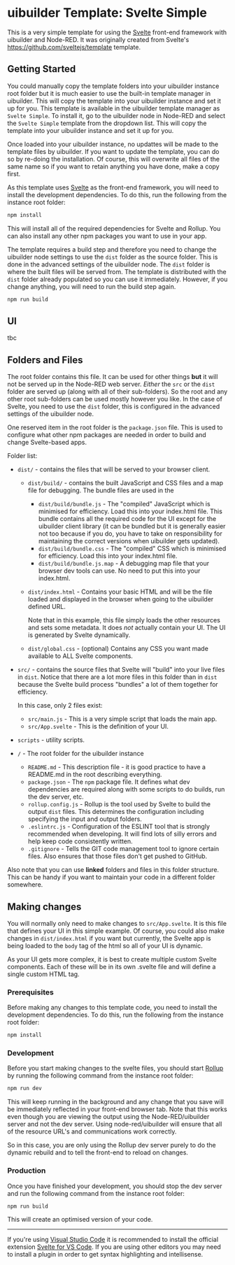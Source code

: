 # uibuilder Template: Svelte Simple

This is a very simple template for using the [Svelte](https://svelte.dev/) front-end framework with uibuilder and Node-RED. It was originally created from Svelte's https://github.com/sveltejs/template template.

## Getting Started

You could manually copy the template folders into your uibuilder instance root folder but it is much easier to use the built-in template manager in uibuilder. This will copy the template into your uibuilder instance and set it up for you. This template is available in the uibuilder template manager as `Svelte Simple`. To install it, go to the uibuilder node in Node-RED and select the `Svelte Simple` template from the dropdown list. This will copy the template into your uibuilder instance and set it up for you.

Once loaded into your uibuilder instance, no updattes will be made to the template files by uibuilder. If you want to update the template, you can do so by re-doing the installation. Of course, this will overwrite all files of the same name so if you want to retain anything you have done, make a copy first.

As this template uses [Svelte](https://svelte.dev/) as the front-end framework, you will need to install the development dependencies. To do this, run the following from the instance root folder:

```bash
npm install
```

This will install all of the required dependencies for Svelte and Rollup. You can also install any other npm packages you want to use in your app.

The template requires a build step and therefore you need to change the uibuilder node settings to use the `dist` folder as the source folder. This is done in the advanced settings of the uibuilder node. The `dist` folder is where the built files will be served from. The template is distributed with the `dist` folder already populated so you can use it immediately. However, if you change anything, you will need to run the build step again.

```bash
npm run build
```




## UI

tbc

## Folders and Files

The root folder contains this file. It can be used for other things **but** it will not be served up in the Node-RED web server.
_Either_ the `src` or the `dist` folder are served up (along with all of their sub-folders). So the root and any other root sub-folders
can be used mostly however you like. In the case of Svelte, you need to use the `dist` folder, this is configured in the advanced settings of the uibuilder node.

One reserved item in the root folder is the `package.json` file. This is used to configure what other npm packages are needed in order to build and change Svelte-based apps.

Folder list:

* `dist/` - contains the files that will be served to your browser client.
  
  * `dist/build/` - contains the built JavaScript and CSS files and a map file for debugging. The bundle files are used in the 
    
    * `dist/build/bundle.js` - The "compiled" JavaScript which is minimised for efficiency. Load this into your index.html file. This bundle contains all the required code for the UI except for the uibuilder client library (it can be bundled but it is generally easier not too because if you do, you have to take on responsibility for maintaining the correct versions when uibuilder gets updated).
    * `dist/build/bundle.css` - The "compiled" CSS which is minimised for efficiency. Load this into your index.html file.
    * `dist/build/bundle.js.map` - A debugging map file that your browser dev tools can use. No need to put this into your index.html.
  
  * `dist/index.html` - Contains your basic HTML and will be the file loaded and displayed in the browser when going to the uibuilder defined URL.

    Note that in this example, this file simply loads the other resources and sets some metadata. It does _not_ actually contain your UI. The UI is generated by Svelte dynamically.

  * `dist/global.css` - (optional) Contains any CSS you want made available to ALL Svelte components.

* `src/` - contains the source files that Svelte will "build" into your live files in `dist`. Notice that there are a lot more files in this folder than in `dist` because the Svelte build process "bundles" a lot of them together for efficiency.

    In this case, only 2 files exist:

    * `src/main.js` - This is a very simple script that loads the main app.
    * `src/App.svelte` - This is the definition of your UI.

* `scripts` - utility scripts.

* `/` - The root folder for the uibuilder instance

   * `README.md` - This description file - it is good practice to have a README.md in the root describing everything.
   * `package.json` - The `npm` package file. It defines what dev dependencies are required along with some scripts to do builds, run the dev server, etc.
   * `rollup.config.js` - Rollup is the tool used by Svelte to build the output `dist` files. This determines the configuration including specifying the input and output folders.
   * `.eslintrc.js` - Configuration of the ESLINT tool that is strongly recommended when developing. It will find lots of silly errors and help keep code consistently written.
   * `.gitignore` - Tells the GIT code management tool to ignore certain files. Also ensures that those files don't get pushed to GitHub.

Also note that you can use **linked** folders and files in this folder structure. This can be handy if you want to maintain your code in a different folder somewhere.

## Making changes

You will normally only need to make changes to `src/App.svelte`. It is this file that defines your UI in this simple example. Of course, you could also make changes in `dist/index.html` if you want but currently, the Svelte app is being loaded to the `body` tag of the html so all of your UI is dynamic.

As your UI gets more complex, it is best to create multiple custom Svelte components. Each of these will be in its own .svelte file and will define a single custom HTML tag.

### Prerequisites

Before making any changes to this template code, you need to install the development dependencies. To do this, run the following from the instance root folder:

```bash
npm install
```

### Development

Before you start making changes to the svelte files, you should start [Rollup](https://rollupjs.org) by running the following command from the instance root folder:

```bash
npm run dev
```

This will keep running in the background and any change that you save will be immediately reflected in your front-end browser tab. Note that this works even though you are viewing the output using the Node-RED/uibuilder server and not the dev server. Using node-red/uibuilder will ensure that all of the resource URL's and communications work correctly.

So in this case, you are only using the Rollup dev server purely to do the dynamic rebuild and to tell the front-end to reload on changes.

### Production

Once you have finished your development, you should stop the dev server and run the following command from the instance root folder:

```bash
npm run build
```

This will create an optimised version of your code.

---------

If you're using [Visual Studio Code](https://code.visualstudio.com/) it is recommended to install the official extension [Svelte for VS Code](https://marketplace.visualstudio.com/items?itemName=svelte.svelte-vscode). If you are using other editors you may need to install a plugin in order to get syntax highlighting and intellisense.

